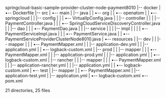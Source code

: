 springcloud-basic-sample-provider-cluster-node-payment8010
|-- docker
|   •-- Dockerfile
|-- src
|   •-- main
|       |-- java
|       |   •-- org
|       |       •-- openatom
|       |           •-- springcloud
|       |               |-- config
|       |               |   •-- VirtualIpConfig.java
|       |               |-- controller
|       |               |   |-- PaymentController.java
|       |               |   •-- SpringCloudServiceDiscoveryController.java
|       |               |-- dao
|       |               |   •-- PaymentDao.java
|       |               |-- service
|       |               |   |-- impl
|       |               |   |   •-- PaymentServiceImpl.java
|       |               |   •-- PaymentService.java
|       |               •-- PaymentServiceProviderClusterNode8010.java
|       •-- resources
|           |-- dev
|           |   |-- mapper
|           |   |   •-- PaymentMapper.xml
|           |   |-- application-dev.yml
|           |   |-- application.yml
|           |   •-- logback-custom.xml
|           |-- prod
|           |   |-- mapper
|           |   |   •-- PaymentMapper.xml
|           |   |-- application-prod.yml
|           |   |-- application.yml
|           |   •-- logback-custom.xml
|           |-- rancher
|           |   |-- mapper
|           |   |   •-- PaymentMapper.xml
|           |   |-- application-rancher.yml
|           |   |-- application.yml
|           |   •-- logback-custom.xml
|           •-- test
|               |-- mapper
|               |   •-- PaymentMapper.xml
|               |-- application-test.yml
|               |-- application.yml
|               •-- logback-custom.xml
•-- pom.xml

21 directories, 25 files
